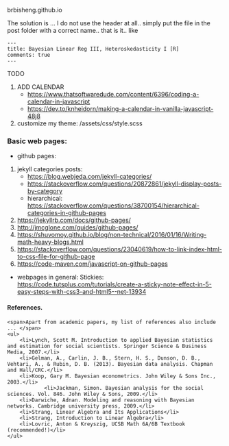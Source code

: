brbisheng.github.io

The solution is ... I do not use the header at all.. simply put the file in the post folder with a correct name.. that is it.. like
```
--- 
title: Bayesian Linear Reg III, Heteroskedasticity I [R]
comments: true 
---
```

TODO
1. ADD CALENDAR
	- https://www.thatsoftwaredude.com/content/6396/coding-a-calendar-in-javascript
	- https://dev.to/knheidorn/making-a-calendar-in-vanilla-javascript-48j8
1. customize my theme: /assets/css/style.scss



### Basic web pages:

- github pages: 
1. jekyll categories posts:
    - https://blog.webjeda.com/jekyll-categories/
    - https://stackoverflow.com/questions/20872861/jekyll-display-posts-by-category
    - hierarchical: https://stackoverflow.com/questions/38700154/hierarchical-categories-in-github-pages
2. https://jekyllrb.com/docs/github-pages/
3. http://jmcglone.com/guides/github-pages/
4. https://shuvomoy.github.io/blog/non-technical/2016/01/16/Writing-math-heavy-blogs.html
5. https://stackoverflow.com/questions/23040619/how-to-link-index-html-to-css-file-for-github-page
6. https://code-maven.com/javascript-on-github-pages

- webpages in general:
Stickies: https://code.tutsplus.com/tutorials/create-a-sticky-note-effect-in-5-easy-steps-with-css3-and-html5--net-13934



#### References.
	<span>Apart from academic papers, my list of references also include ... </span>
	<ul>
		<li>Lynch, Scott M. Introduction to applied Bayesian statistics and estimation for social scientists. Springer Science & Business Media, 2007.</li>
		<li>Gelman, A., Carlin, J. B., Stern, H. S., Dunson, D. B., Vehtari, A., & Rubin, D. B. (2013). Bayesian data analysis. Chapman and Hall/CRC.</li>
		<li>Koop, Gary M. Bayesian econometrics. John Wiley & Sons Inc., 2003.</li>
                <li>Jackman, Simon. Bayesian analysis for the social sciences. Vol. 846. John Wiley & Sons, 2009.</li>
		<li>Darwiche, Adnan. Modeling and reasoning with Bayesian networks. Cambridge university press, 2009.</li>
		<li>Strang, Linear Algebra and Its Applications</li>
		<li>Strang, Introduction to Linear Algebra</li>
		<li>Lovric, Anton & Kreyszig, UCSB Math 6A/6B Textbook (recommended!)</li>
	</ul>

